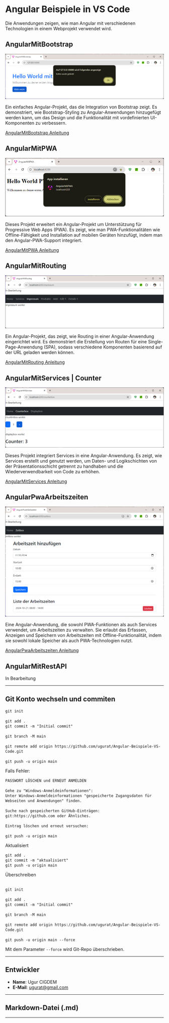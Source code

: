 
# Angular Beispiele in VS Code

Die Anwendungen zeigen, wie man Angular mit verschiedenen Technologien in einem Webprojekt verwendet wird.

## AngularMitBootstrap

![Browser1 Image](./AngularMitBootstrap/_img/browser1.png)

Ein einfaches Angular-Projekt, das die Integration von Bootstrap zeigt. Es demonstriert, wie Bootstrap-Styling zu Angular-Anwendungen hinzugefügt werden kann, um das Design und die Funktionalität mit vordefinierten UI-Komponenten zu verbessern.

[AngularMitBootstrap Anleitung](./AngularMitBootstrap/readme.md)


## AngularMitPWA

![Browser1 Image](./AngularMitPWA/_img/browser1.png)

Dieses Projekt erweitert ein Angular-Projekt um Unterstützung für Progressive Web Apps (PWA). Es zeigt, wie man PWA-Funktionalitäten wie Offline-Fähigkeit und Installation auf mobilen Geräten hinzufügt, indem man den Angular-PWA-Support integriert.

[AngularMitPWA Anleitung](./AngularMitPWA/readme.md)


## AngularMitRouting

![Browser1 Image](./AngularMitRouting/_img/browser1.png)

Ein Angular-Projekt, das zeigt, wie Routing in einer Angular-Anwendung eingerichtet wird. Es demonstriert die Erstellung von Routen für eine Single-Page-Anwendung (SPA), sodass verschiedene Komponenten basierend auf der URL geladen werden können.

[AngularMitRouting Anleitung](./AngularMitRouting/readme.md)


## AngularMitServices | Counter

![Browser1 Image](./AngularMitServices/_img/browser2.png)

Dieses Projekt integriert Services in eine Angular-Anwendung. Es zeigt, wie Services erstellt und genutzt werden, um Daten- und Logikschichten von der Präsentationsschicht getrennt zu handhaben und die Wiederverwendbarkeit von Code zu erhöhen.

[AngularMitServices Anleitung](./AngularMitServices/readme.md)


## AngularPwaArbeitszeiten

![Browser1 Image](./AngularPwaArbeitszeiten/_img/browser1.png)

Eine Angular-Anwendung, die sowohl PWA-Funktionen als auch Services verwendet, um Arbeitszeiten zu verwalten. Sie erlaubt das Erfassen, Anzeigen und Speichern von Arbeitszeiten mit Offline-Funktionalität, indem sie sowohl lokale Speicher als auch PWA-Technologien nutzt.

[AngularPwaArbeitszeiten Anleitung](./AngularPwaArbeitszeiten/readme.md)


## AngularMitRestAPI

In Bearbeitung


----


## Git Konto wechseln und commiten

```` 
git init

git add .
git commit -m "Initial commit"

git branch -M main 

git remote add origin https://github.com/ugurat/Angular-Beispiele-VS-Code.git

git push -u origin main
````

Falls Fehler:

````
PASSWORT LÖSCHEN und ERNEUT ANMELDEN

Gehe zu "Windows-Anmeldeinformationen": 
Unter Windows-Anmeldeinformationen "gespeicherte Zugangsdaten für Webseiten und Anwendungen" finden.

Suche nach gespeicherten GitHub-Einträgen: 
git:https://github.com oder Ähnliches.

Eintrag löschen und erneut versuchen: 

git push -u origin main
````
  
Aktualisiert

````
git add .
git commit -m "aktualisiert"
git push -u origin main
````

Überschreiben

````

git init

git add .
git commit -m "Initial commit"

git branch -M main 

git remote add origin https://github.com/ugurat/Angular-Beispiele-VS-Code.git

git push -u origin main --force

````

Mit dem Parameter `--force` wird Git-Repo überschrieben. 

----


## Entwickler
- **Name**: Ugur CIGDEM
- **E-Mail**: [ugurat@gmail.com](mailto:ugurat@gmail.com)

---

## Markdown-Datei (.md)

---

